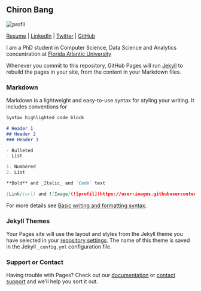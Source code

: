 ## Chiron Bang

![profil](https://user-images.githubusercontent.com/52039386/150623083-d98234bc-e2ba-4bf9-8c45-ee1c04caf59d.jpg)

[Resume](https://github.com/chiron-bang/chiron-bang.github.io/blob/main/Resume.pdf)  |  [LinkedIn](https://cm.linkedin.com/in/chiron-bang) | [Twitter](https://twitter.com/chiron_bang) | [GitHub](https://github.com/chiron-bang)

I am a PhD student in Computer Science, Data Science and Analytics concentration at [Florida Atlantic University](fau.edu)

Whenever you commit to this repository, GitHub Pages will run [Jekyll](https://jekyllrb.com/) to rebuild the pages in your site, from the content in your Markdown files.

### Markdown

Markdown is a lightweight and easy-to-use syntax for styling your writing. It includes conventions for

```markdown
Syntax highlighted code block

# Header 1
## Header 2
### Header 3

- Bulleted
- List

1. Numbered
2. List

**Bold** and _Italic_ and `Code` text

[Link](url) and ![Image](![profil](https://user-images.githubusercontent.com/52039386/150623073-7c4679ca-373b-44c8-b76c-81087d6c126f.jpg))
```

For more details see [Basic writing and formatting syntax](https://docs.github.com/en/github/writing-on-github/getting-started-with-writing-and-formatting-on-github/basic-writing-and-formatting-syntax).

### Jekyll Themes

Your Pages site will use the layout and styles from the Jekyll theme you have selected in your [repository settings](https://github.com/chiron-bang/chiron-bang.github.io/settings/pages). The name of this theme is saved in the Jekyll `_config.yml` configuration file.

### Support or Contact

Having trouble with Pages? Check out our [documentation](https://docs.github.com/categories/github-pages-basics/) or [contact support](https://support.github.com/contact) and we’ll help you sort it out.
